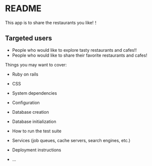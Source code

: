 # README

This app is to share the restaurants you like!！



## Targeted users
* People who would like to explore tasty restaurants and cafes!!
* People who would like to share their favorite restaurants and cafes!


Things you may want to cover:

* Ruby on rails

* CSS

* System dependencies

* Configuration

* Database creation

* Database initialization

* How to run the test suite

* Services (job queues, cache servers, search engines, etc.)

* Deployment instructions

* ...
